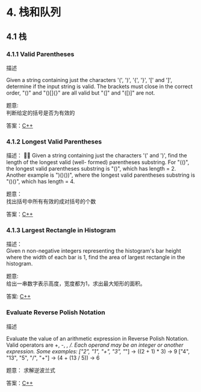 # 4. 栈和队列
## 4.1 栈 
### 4.1.1 Valid Parentheses

描述

Given a string containing just the characters '(', ')', '{', '}', '[' and ']', determine if the input string is valid.
The brackets must close in the correct order, "()" and "()[]{}" are all valid but "(]" and "([)]" are not.

题意:  
判断给定的括号是否为有效的

答案：[C++](code/4.1.1.hpp)

### 4.1.2 Longest Valid Parentheses
描述：  􏰟􏰠
Given a string containing just the characters '(' and ')', find the length of the longest valid (well- formed) parentheses substring.
For "(()", the longest valid parentheses substring is "()", which has length = 2.
Another example is ")()())", where the longest valid parentheses substring is "()()", which has length = 4.

题意：  
找出括号中所有有效的成对括号的个数

答案：[C++](code/4.1.2.hpp)

### 4.1.3 Largest Rectangle in Histogram
描述：  
Given n non-negative integers representing the histogram's bar height where the width of each bar is 1, find the area of largest rectangle in the histogram.

题意:  
给出一串数字表示高度，宽度都为1，求出最大矩形的面积。

答案:  [C++](code/4.1.3.hpp)

### Evaluate Reverse Polish Notation

描述

Evaluate the value of an arithmetic expression in Reverse Polish Notation.
Valid operators are +, -, *, /. Each operand may be an integer or another expression.
Some examples:
  ["2", "1", "+", "3", "*"] -> ((2 + 1) * 3) -> 9
  ["4", "13", "5", "/", "+"] -> (4 + (13 / 5)) -> 6
  
题意： 求解逆波兰式

答案：[C++](code/4.1.4.hpp)

